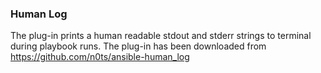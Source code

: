### Human Log
The plug-in prints a human readable stdout and stderr strings to terminal during playbook runs.
The plug-in has been downloaded from https://github.com/n0ts/ansible-human_log


